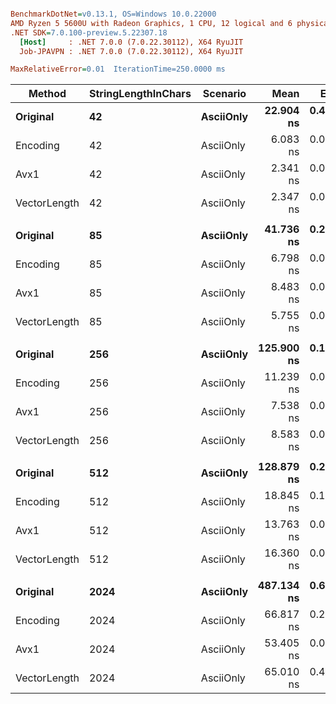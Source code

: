 ``` ini

BenchmarkDotNet=v0.13.1, OS=Windows 10.0.22000
AMD Ryzen 5 5600U with Radeon Graphics, 1 CPU, 12 logical and 6 physical cores
.NET SDK=7.0.100-preview.5.22307.18
  [Host]     : .NET 7.0.0 (7.0.22.30112), X64 RyuJIT
  Job-JPAVPN : .NET 7.0.0 (7.0.22.30112), X64 RyuJIT

MaxRelativeError=0.01  IterationTime=250.0000 ms  

```
|       Method | StringLengthInChars |  Scenario |       Mean |     Error |    StdDev | Ratio | RatioSD |
|------------- |-------------------- |---------- |-----------:|----------:|----------:|------:|--------:|
|     **Original** |                  **42** | **AsciiOnly** |  **22.904 ns** | **0.4901 ns** | **1.4373 ns** |  **1.00** |    **0.00** |
|     Encoding |                  42 | AsciiOnly |   6.083 ns | 0.0381 ns | 0.0318 ns |  0.27 |    0.02 |
|         Avx1 |                  42 | AsciiOnly |   2.341 ns | 0.0213 ns | 0.0166 ns |  0.10 |    0.01 |
| VectorLength |                  42 | AsciiOnly |   2.347 ns | 0.0359 ns | 0.0318 ns |  0.10 |    0.01 |
|              |                     |           |            |           |           |       |         |
|     **Original** |                  **85** | **AsciiOnly** |  **41.736 ns** | **0.2125 ns** | **0.1884 ns** |  **1.00** |    **0.00** |
|     Encoding |                  85 | AsciiOnly |   6.798 ns | 0.0107 ns | 0.0095 ns |  0.16 |    0.00 |
|         Avx1 |                  85 | AsciiOnly |   8.483 ns | 0.0138 ns | 0.0115 ns |  0.20 |    0.00 |
| VectorLength |                  85 | AsciiOnly |   5.755 ns | 0.0702 ns | 0.2049 ns |  0.14 |    0.00 |
|              |                     |           |            |           |           |       |         |
|     **Original** |                 **256** | **AsciiOnly** | **125.900 ns** | **0.1582 ns** | **0.1402 ns** |  **1.00** |    **0.00** |
|     Encoding |                 256 | AsciiOnly |  11.239 ns | 0.0307 ns | 0.0287 ns |  0.09 |    0.00 |
|         Avx1 |                 256 | AsciiOnly |   7.538 ns | 0.0863 ns | 0.1091 ns |  0.06 |    0.00 |
| VectorLength |                 256 | AsciiOnly |   8.583 ns | 0.0355 ns | 0.0296 ns |  0.07 |    0.00 |
|              |                     |           |            |           |           |       |         |
|     **Original** |                 **512** | **AsciiOnly** | **128.879 ns** | **0.2082 ns** | **0.1739 ns** |  **1.00** |    **0.00** |
|     Encoding |                 512 | AsciiOnly |  18.845 ns | 0.1287 ns | 0.1141 ns |  0.15 |    0.00 |
|         Avx1 |                 512 | AsciiOnly |  13.763 ns | 0.0767 ns | 0.0599 ns |  0.11 |    0.00 |
| VectorLength |                 512 | AsciiOnly |  16.360 ns | 0.0318 ns | 0.0297 ns |  0.13 |    0.00 |
|              |                     |           |            |           |           |       |         |
|     **Original** |                **2024** | **AsciiOnly** | **487.134 ns** | **0.6565 ns** | **0.5819 ns** |  **1.00** |    **0.00** |
|     Encoding |                2024 | AsciiOnly |  66.817 ns | 0.2334 ns | 0.2183 ns |  0.14 |    0.00 |
|         Avx1 |                2024 | AsciiOnly |  53.405 ns | 0.0573 ns | 0.0478 ns |  0.11 |    0.00 |
| VectorLength |                2024 | AsciiOnly |  65.010 ns | 0.4029 ns | 0.4796 ns |  0.13 |    0.00 |
